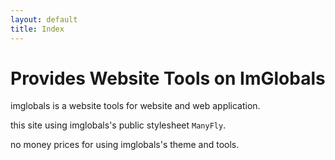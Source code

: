 ```yaml
---
layout: default
title: Index
---
```

# Provides Website Tools on ImGlobals

imglobals is a website tools for website and web application.

this site using imglobals's public stylesheet `ManyFly`.

no money prices for using imglobals's theme and tools.